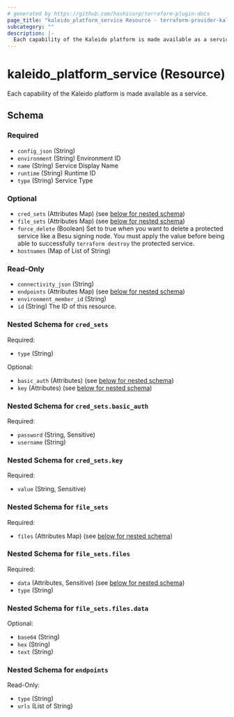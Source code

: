 ```yaml
---
# generated by https://github.com/hashicorp/terraform-plugin-docs
page_title: "kaleido_platform_service Resource - terraform-provider-kaleido"
subcategory: ""
description: |-
  Each capability of the Kaleido platform is made available as a service.
---
```


# kaleido_platform_service (Resource)

Each capability of the Kaleido platform is made available as a service.



<!-- schema generated by tfplugindocs -->
## Schema

### Required

- `config_json` (String)
- `environment` (String) Environment ID
- `name` (String) Service Display Name
- `runtime` (String) Runtime ID
- `type` (String) Service Type

### Optional

- `cred_sets` (Attributes Map) (see [below for nested schema](#nestedatt--cred_sets))
- `file_sets` (Attributes Map) (see [below for nested schema](#nestedatt--file_sets))
- `force_delete` (Boolean) Set to true when you want to delete a protected service like a Besu signing node. You must apply the value before being able to successfully `terraform destroy` the protected service.
- `hostnames` (Map of List of String)

### Read-Only

- `connectivity_json` (String)
- `endpoints` (Attributes Map) (see [below for nested schema](#nestedatt--endpoints))
- `environment_member_id` (String)
- `id` (String) The ID of this resource.

<a id="nestedatt--cred_sets"></a>
### Nested Schema for `cred_sets`

Required:

- `type` (String)

Optional:

- `basic_auth` (Attributes) (see [below for nested schema](#nestedatt--cred_sets--basic_auth))
- `key` (Attributes) (see [below for nested schema](#nestedatt--cred_sets--key))

<a id="nestedatt--cred_sets--basic_auth"></a>
### Nested Schema for `cred_sets.basic_auth`

Required:

- `password` (String, Sensitive)
- `username` (String)


<a id="nestedatt--cred_sets--key"></a>
### Nested Schema for `cred_sets.key`

Required:

- `value` (String, Sensitive)



<a id="nestedatt--file_sets"></a>
### Nested Schema for `file_sets`

Required:

- `files` (Attributes Map) (see [below for nested schema](#nestedatt--file_sets--files))

<a id="nestedatt--file_sets--files"></a>
### Nested Schema for `file_sets.files`

Required:

- `data` (Attributes, Sensitive) (see [below for nested schema](#nestedatt--file_sets--files--data))
- `type` (String)

<a id="nestedatt--file_sets--files--data"></a>
### Nested Schema for `file_sets.files.data`

Optional:

- `base64` (String)
- `hex` (String)
- `text` (String)




<a id="nestedatt--endpoints"></a>
### Nested Schema for `endpoints`

Read-Only:

- `type` (String)
- `urls` (List of String)
